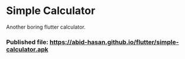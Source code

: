 # Simple Calculator

Another boring flutter calculator.

### Published file: https://abid-hasan.github.io/flutter/simple-calculator.apk
